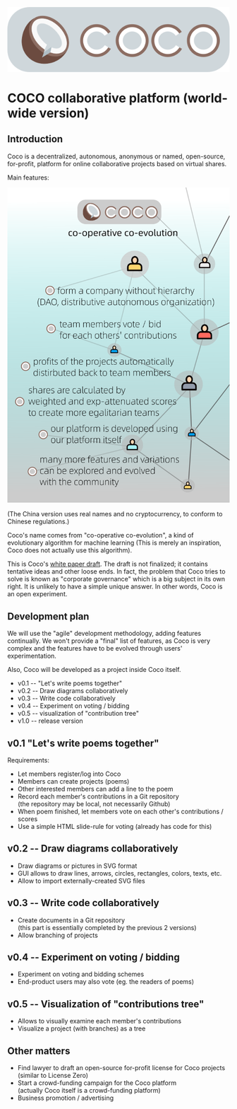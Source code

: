 ![](COCO-logo.png) 

# COCO collaborative platform (world-wide version)

## Introduction

Coco is a decentralized, autonomous, anonymous or named, open-source, for-profit, platform for online collaborative projects based on virtual shares. 

Main features:

![](COCO-poster.png) 

(The China version uses real names and no cryptocurrency, to conform to Chinese regulations.)

Coco's name comes from "co-operative co-evolution", a kind of evolutionary algorithm for machine learning (This is merely an inspiration, Coco does not actually use this algorithm).

This is Coco's [white paper draft](COCO-white-paper-en.pdf).  The draft is not finalized;  it contains tentative ideas and other loose ends.  In fact, the problem that Coco tries to solve is known as "corporate governance" which is a big subject in its own right.  It is unlikely to have a simple unique answer.  In other words, Coco is an open experiment.

## Development plan

We will use the "agile" development methodology, adding features continually.  We won't provide a "final" list of features, as Coco is very complex and the features have to be evolved through users' experimentation.

Also, Coco will be developed as a project inside Coco itself.

* v0.1 -- "Let's write poems together"
* v0.2 -- Draw diagrams collaboratively
* v0.3 -- Write code collaboratively
* v0.4 -- Experiment on voting / bidding
* v0.5 -- visualization of "contribution tree"
* v1.0 -- release version

## v0.1 "Let's write poems together"

Requirements:

* Let members register/log into Coco
* Members can create projects (poems)
* Other interested members can add a line to the poem
* Record each member's contributions in a Git repository   
  (the repository may be local, not necessarily Github)
* When poem finished, let members vote on each other's contributions / scores
* Use a simple HTML slide-rule for voting (already has code for this)

## v0.2 -- Draw diagrams collaboratively

* Draw diagrams or pictures in SVG format
* GUI allows to draw lines, arrows, circles, rectangles, colors, texts, etc.
* Allow to import externally-created SVG files

## v0.3 -- Write code collaboratively

* Create documents in a Git repository  
 (this part is essentially completed by the previous 2 versions)
* Allow branching of projects

## v0.4 -- Experiment on voting / bidding

* Experiment on voting and bidding schemes
* End-product users may also vote (eg. the readers of poems)

## v0.5 -- Visualization of "contributions tree"

* Allows to visually examine each member's contributions
* Visualize a project (with branches) as a tree

## Other matters

* Find lawyer to draft an open-source for-profit license for Coco projects (similar to License Zero)
* Start a crowd-funding campaign for the Coco platform  
 (actually Coco itself is a crowd-funding platform)
* Business promotion / advertising